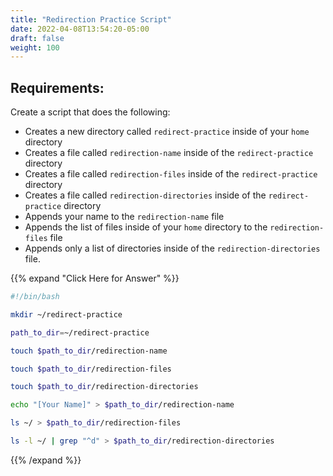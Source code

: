 ```yaml
---
title: "Redirection Practice Script"
date: 2022-04-08T13:54:20-05:00
draft: false
weight: 100
---
```


## Requirements:

Create a script that does the following:
- Creates a new directory called `redirect-practice` inside of your `home` directory
- Creates a file called `redirection-name` inside of the `redirect-practice` directory
- Creates a file called `redirection-files` inside of the `redirect-practice` directory
- Creates a file called `redirection-directories` inside of the `redirect-practice` directory
- Appends your name to the `redirection-name` file
- Appends the list of files inside of your `home` directory to the `redirection-files` file
- Appends only a list of directories inside of the `redirection-directories` file. 


{{% expand "Click Here for Answer" %}}
```bash
#!/bin/bash

mkdir ~/redirect-practice

path_to_dir=~/redirect-practice

touch $path_to_dir/redirection-name

touch $path_to_dir/redirection-files

touch $path_to_dir/redirection-directories

echo "[Your Name]" > $path_to_dir/redirection-name

ls ~/ > $path_to_dir/redirection-files

ls -l ~/ | grep "^d" > $path_to_dir/redirection-directories
```
{{% /expand %}}